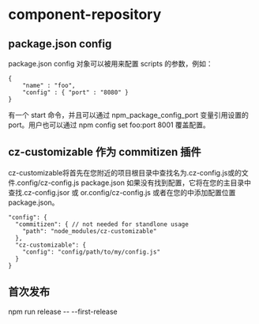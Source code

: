 # component-repository
## package.json config 
package.json config 对象可以被用来配置 scripts 的参数，例如：
```
{ 
    "name" : "foo",
    "config" : { "port" : "8080" }
}
```
有一个 start 命令，并且可以通过 npm_package_config_port 变量引用设置的 port。用户也可以通过 npm config set foo:port 8001 覆盖配置。

## cz-customizable 作为 commitizen 插件
cz-customizable将首先在您附近的项目根目录中查找名为.cz-config.js或的文件.config/cz-config.js package.json
如果没有找到配置，它将在您的主目录中查找.cz-config.jsor 或 or.config/cz-config.js
或者在您的中添加配置位置package.json。
```
"config": {
  "commitizen": { // not needed for standlone usage
    "path": "node_modules/cz-customizable"
  },
  "cz-customizable": {
    "config": "config/path/to/my/config.js"
  }
}
```
## 首次发布
npm run release -- --first-release


    